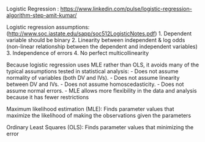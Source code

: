 Logistic Regression : https://www.linkedin.com/pulse/logistic-regression-algorithm-step-amit-kumar/

Logistic regression assumptions: 		(http://www.soc.iastate.edu/sapp/soc512LogisticNotes.pdf)
		1. Dependent variable should be binary
		2. Linearity between independent & log odds (non-linear relationship between the dependent and independent variables)
		3. Independence of errors
		4. No perfect multicollinearity
    
Because logistic regression uses MLE rather than OLS, it avoids many of the typical assumptions tested in statistical analysis:
	- Does not assume normality of variables (both DV and IVs).
	-	Does not assume linearity between DV and IVs.
	-	Does not assume homoscedasticity.
	-	Does not assume normal errors.
	- MLE allows more flexibility in the data and analysis because it has fewer restrictions
  
Maximum likelihood estimation (MLE): Finds parameter values that maximize the likelihood of making the observations given the parameters

Ordinary Least Squares (OLS): Finds parameter values that minimizing the error

